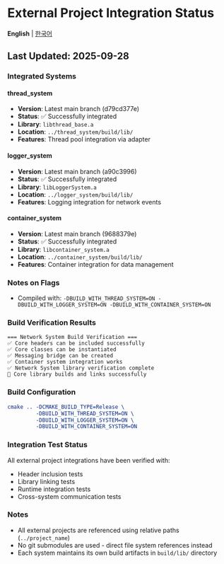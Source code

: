 # External Project Integration Status

**English** | [한국어](INTEGRATION_STATUS_KO.md)

## Last Updated: 2025-09-28

### Integrated Systems

#### thread_system
- **Version**: Latest main branch (d79cd377e)
- **Status**: ✅ Successfully integrated
- **Library**: `libthread_base.a`
- **Location**: `../thread_system/build/lib/`
- **Features**: Thread pool integration via adapter

#### logger_system
- **Version**: Latest main branch (a90c3996)
- **Status**: ✅ Successfully integrated
- **Library**: `libLoggerSystem.a`
- **Location**: `../logger_system/build/lib/`
- **Features**: Logging integration for network events

#### container_system
- **Version**: Latest main branch (9688379e)
- **Status**: ✅ Successfully integrated
- **Library**: `libcontainer_system.a`
- **Location**: `../container_system/build/lib/`
- **Features**: Container integration for data management

### Notes on Flags
- Compiled with: `-DBUILD_WITH_THREAD_SYSTEM=ON -DBUILD_WITH_LOGGER_SYSTEM=ON -DBUILD_WITH_CONTAINER_SYSTEM=ON`

### Build Verification Results

```
=== Network System Build Verification ===
✅ Core headers can be included successfully
✅ Core classes can be instantiated
✅ Messaging bridge can be created
✅ Container system integration works
✅ Network System library verification complete
🎯 Core library builds and links successfully
```

### Build Configuration

```cmake
cmake .. -DCMAKE_BUILD_TYPE=Release \
         -DBUILD_WITH_THREAD_SYSTEM=ON \
         -DBUILD_WITH_LOGGER_SYSTEM=ON \
         -DBUILD_WITH_CONTAINER_SYSTEM=ON
```

### Integration Test Status

All external project integrations have been verified with:
- Header inclusion tests
- Library linking tests
- Runtime integration tests
- Cross-system communication tests

### Notes

- All external projects are referenced using relative paths (`../project_name`)
- No git submodules are used - direct file system references instead
- Each system maintains its own build artifacts in `build/lib/` directory

